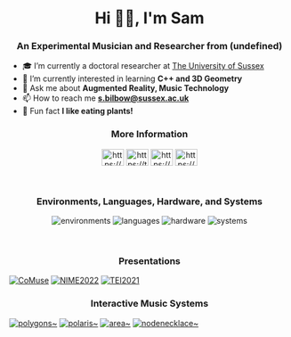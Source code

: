 <h1 align="center">Hi 👋🏻, I'm Sam</h1>
<h3 align="center">An Experimental Musician and Researcher from (undefined)</h3>


- 🎓 I’m currently a doctoral researcher at [The University of Sussex](https://profiles.sussex.ac.uk/p376006-sam-bilbow)
- 📐 I’m currently interested in learning **C++ and 3D Geometry**
- 💬 Ask me about **Augmented Reality, Music Technology**
- 📫 How to reach me **s.bilbow@sussex.ac.uk**
- 🌱 Fun fact **I like eating plants!**


<h3 align="center">More Information</h2>

<p align="center">
<a href="https://www.linkedin.com/in/sambilbow/" target="blank"><img align="center" src="https://raw.githubusercontent.com/rahuldkjain/github-profile-readme-generator/master/src/images/icons/Social/linked-in-alt.svg" alt="https://www.linkedin.com/in/sambilbow/" height="30" width="40" /></a>
<a href="https://twitter.com/sambilbow" target="blank"><img align="center" src="https://raw.githubusercontent.com/rahuldkjain/github-profile-readme-generator/master/src/images/icons/Social/twitter.svg" alt="https://twitter.com/sambilbow" height="30" width="40" /></a>
<a href="https://www.youtube.com/channel/UCCT0erKaf3pnGUb61-3D2TA" target="blank"><img align="center" src="https://raw.githubusercontent.com/rahuldkjain/github-profile-readme-generator/master/src/images/icons/Social/youtube.svg" alt="https://www.youtube.com/channel/UCCT0erKaf3pnGUb61-3D2TA" height="30" width="40" /></a>
<a href="https://www.sambilbow.com" target="blank"><img align="center" src="https://raw.githubusercontent.com/rahuldkjain/github-profile-readme-generator/master/src/images/icons/Social/blogger.svg" alt="https://www.sambilbow.com" height="30" width="40" /></a>
</p>
<br>
<h3 align="center">Environments, Languages, Hardware, and Systems</h2>

<p align="center">
<img alt="environments" width="" src="https://skillicons.dev/icons?i=unity"/>
<img alt="languages" width="" src="https://skillicons.dev/icons?i=cs,py,swift,html,css"/>
<img alt="hardware" width="" src="https://skillicons.dev/icons?i=arduino,raspberrypi"/>
<img alt="systems" width="" src="https://skillicons.dev/icons?i=linux,docker,git"/>
</p>
<br>
<h3 align="center">Presentations</h2>
  
[![CoMuse](https://ytcards.demolab.com/?id=lkLRmX3Kumw&title=CoMuse&lang=en&timestamp=1657879080&background_color=%230d1117&title_color=%23ffffff&stats_color=%23dedede&width=270&duration=334 "CoMuse")](https://www.youtube.com/watch?v=lkLRmX3Kumw)
[![NIME2022](https://ytcards.demolab.com/?id=eCdQku5hFOE&title=NIME2022&lang=en&timestamp=1658311080&background_color=%230d1117&title_color=%23ffffff&stats_color=%23dedede&width=270&duration=548 "NIME2022")](https://www.youtube.com/watch?v=eCdQku5hFOE)
[![TEI2021](https://ytcards.demolab.com/?id=zyO43URZZDk&title=TEI2021&lang=en&timestamp=1613296680&background_color=%230d1117&title_color=%23ffffff&stats_color=%23dedede&width=270&duration=743 "TEI2021")](https://www.youtube.com/watch?v=zyO43URZZDk)
<br>
<h3 align="center">Interactive Music Systems</h2>

[![polygons~](https://ytcards.demolab.com/?id=9IErsDvhXjM&title=polygons~&lang=en&timestamp=1645264680&background_color=%230d1117&title_color=%23ffffff&stats_color=%23dedede&width=200&duration=1049 "polygons~")](https://www.youtube.com/watch?v=9IErsDvhXjM)
[![polaris~](https://ytcards.demolab.com/?id=lCBgMs8ULj0&title=polaris~&lang=en&timestamp=1634896680&background_color=%230d1117&title_color=%23ffffff&stats_color=%23dedede&width=200&duration=528 "polaris~")](https://www.youtube.com/watch?v=lCBgMs8ULj0)
[![area~](https://ytcards.demolab.com/?id=SPd-f2EXuIQ&title=area~&lang=en&timestamp=1594979880&background_color=%230d1117&title_color=%23ffffff&stats_color=%23dedede&width=200&duration=157 "area~")](https://www.youtube.com/watch?v=SPd-f2EXuIQ)
[![nodenecklace~](https://ytcards.demolab.com/?id=bJlT2-Fhyzc&title=nodenecklace~&lang=en&timestamp=1563530280&background_color=%230d1117&title_color=%23ffffff&stats_color=%23dedede&width=200&duration=4877 "nodenecklace~")](https://www.youtube.com/watch?v=bJlT2-Fhyzc)

<!-- 
1657879080 CoMuse https://www.youtube.com/watch?v=lkLRmX3Kumw
1658311080 NIME2022 https://www.youtube.com/watch?v=eCdQku5hFOE
1613296680 TEI2021 https://www.youtube.com/watch?v=zyO43URZZDk
1645264680 polygons~ https://www.youtube.com/watch?v=9IErsDvhXjM
1634896680 polaris~ https://www.youtube.com/watch?v=lCBgMs8ULj0
1594979880 area~ https://www.youtube.com/watch?v=SPd-f2EXuIQ
1563530280 nodenecklace~ https://www.youtube.com/watch?v=bJlT2-Fhyzc
-->